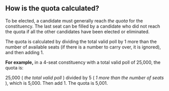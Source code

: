 ##  How is the quota calculated?

To be elected, a candidate must generally reach _the quota_ for the
constituency. The last seat can be filled by a candidate who did not reach the
quota if all the other candidates have been elected or eliminated.

The quota is calculated by dividing the total valid poll by 1 more than the
number of available seats (if there is a number to carry over, it is ignored),
and then adding 1.

**For example,** in a 4-seat constituency with a total valid poll of 25,000,
the quota is:

25,000 ( _the total valid poll_ ) divided by 5 ( _1 more than the number of
seats_ ), which is 5,000. Then add 1. The quota is 5,001.
